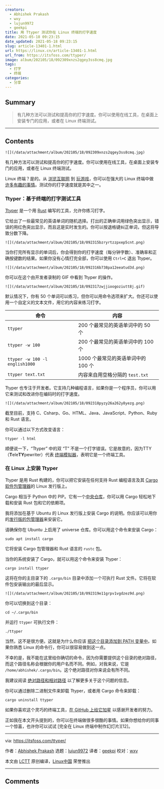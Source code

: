 ```yaml
---
creators:
  - Abhishek Prakash
  - wxy
  - lujun9972
  - geekpi
title: 用 Ttyper 测试你在 Linux 终端的打字速度
date: 2021-05-18 09:23:15
date_updated: 2021-05-18 09:23:15
slug: article-13401-1.html
url: https://linux.cn/article-13401-1.html
url_from: https://itsfoss.com/ttyper/
image: album/202105/18/092309xnzs2qgey3ss8cmq.jpg
tags:
  - 打字
  - 终端
categories:
  - 分享
---
```


## Summary

> 有几种方法可以测试和提高你的打字速度。你可以使用在线工具，在桌面上安装专门的应用，或者在 Linux 终端测试。

***

<!-- more -->

## Contents

`![](/data/attachment/album/202105/18/092309xnzs2qgey3ss8cmq.jpg)`

有几种方法可以测试和提高你的打字速度。你可以使用在线工具，在桌面上安装专门的应用，或者在 Linux 终端测试。

Linux 终端？是的。从 [浏览互联网](https://itsfoss.com/terminal-web-browsers/) 到 [玩游戏](https://itsfoss.com/best-command-line-games-linux/)，你可以在强大的 Linux 终端中做 [许多有趣的事情](https://itsfoss.com/funny-linux-commands/)。测试你的打字速度就是其中之一。

### Ttyper：基于终端的打字测试工具

[Ttyper](https://github.com/max-niederman/ttyper) 是一个用 [Rust](https://www.rust-lang.org/) 编写的工具，允许你练习打字。

它给出了一些最常见的英语单词的随机选择。打出的正确单词用绿色突出显示，错误的用红色突出显示，而且这是实时发生的。你可以按退格键纠正单词，但这将导致分数下降。

`![](/data/attachment/album/202105/18/092315bzryrtzzpxep5cnt.png)`

当你打完所有显示的单词后，你会得到你的打字速度（每分钟字数）、准确率和正确按键数的结果。如果你没有心情打完全部，你可以使用 `Ctrl+C` 退出 Ttyper。

`![](/data/attachment/album/202105/18/092316b738pa12eeatud3d.png)`

你可以在这个由开发者录制的 GIF 中看到 Ttyper 的操作。

`![](/data/attachment/album/202105/18/092317zwjjioogoziutt8j.gif)`

默认情况下，你有 50 个单词可以练习，但你可以用命令选项来扩大。你还可以使用一个自定义的文本文件，用它的内容来练习打字。

| 命令 | 内容 |
| --- | --- |
| `ttyper` | 200 个最常见的英语单词中的 50 个 |
| `ttyper -w 100` | 200 个最常见的英语单词中的 100 个 |
| `ttyper -w 100 -l english1000` | 1000 个最常见的英语单词中的 100 个 |
| `ttyper text.txt` | 内容来自用空格分隔的 `test.txt` |

Ttyper 也专注于开发者。它支持几种编程语言，如果你是一个程序员，你可以用它来测试和改进你在编码时的打字速度。

`![](/data/attachment/album/202105/18/092318pyzy26a262y8yezg.png)`

截至目前，支持 C、Csharp、Go、HTML、Java、JavaScript、Python、Ruby 和 Rust 语言。

你可以通过以下方式改变语言：

```shell
ttyper -l html
```

顺便说一下，“Ttyper” 中的双 “T” 不是一个打字错误。它是故意的，因为TTY（**T**ele**TY**pewriter）代表 [终端模拟器](https://itsfoss.com/linux-terminal-emulators/)，表明它是一个终端工具。

### 在 Linux 上安装 Ttyper

Ttyper 是用 Rust 构建的，你可以把它安装在任何支持 Rust 编程语言及其 [Cargo 软件包管理器](https://doc.rust-lang.org/cargo/index.html)的 Linux 发行版上。

Cargo 相当于 Python 中的 PIP。它有一个[中央仓库](https://crates.io/)，你可以用 Cargo 轻松地下载和安装 Rust 包和它的依赖项。

我将添加在基于 Ubuntu 的 Linux 发行版上安装 Cargo 的说明。你应该可以用你的[发行版的包管理器](https://itsfoss.com/package-manager/)来安装它。

请确保你在 Ubuntu 上启用了 universe 仓库。你可以用这个命令来安装 Cargo：

```shell
sudo apt install cargo
```

它将安装 Cargo 包管理器和 Rust 语言的 `rustc` 包。

当你的系统安装了 Cargo，就可以用这个命令来安装 Ttyper：

```shell
cargo install ttyper
```

这将在你的主目录下的 `.cargo/bin` 目录中添加一个可执行 Rust 文件。它将在软件包安装输出的最后显示。

`![](/data/attachment/album/202105/18/092319e11grpv1vgdzez9d.png)`

你可以切换到这个目录：

```shell
cd ~/.cargo/bin
```

并运行 `ttyper` 可执行文件：

```shell
./ttyper
```

当然，这不是很方便。这就是为什么你应该 [把这个目录添加到 PATH 变量中](https://itsfoss.com/add-directory-to-path-linux/)。如果你熟悉 Linux 的命令行，你可以很容易做到这一点。

不幸的是，我不能在这里给你确切的命令，因为你需要提供这个目录的绝对路径，而这个路径名称会根据你的用户名而不同。例如，对我来说，它是 `/home/abhishek/.cargo/bin`。这个绝对路径对你来说会有所不同。

我建议阅读 [绝对路径和相对路径](https://linuxhandbook.com/absolute-vs-relative-path/) 以了解更多关于这个问题的信息。

你可以通过删除二进制文件来卸载 Ttyper，或者用 Cargo 命令来卸载：

```shell
cargo uninstall ttyper
```

如果你喜欢这个灵巧的终端工具，[在 GitHub 上给它加星](https://github.com/max-niederman/ttyper) 以感谢开发者的努力。

正如我在本文开头提到的，你可以在终端做很多很酷的事情。如果你想给你的同事一个惊喜，也许你可以试试 [完全在 Linux 终端中制作幻灯片][12]。

---

via: <https://itsfoss.com/ttyper/>

作者：[Abhishek Prakash](https://itsfoss.com/author/abhishek/) 选题：[lujun9972](https://github.com/lujun9972) 译者：[geekpi](https://github.com/geekpi) 校对：[wxy](https://github.com/wxy)

本文由 [LCTT](https://github.com/LCTT/TranslateProject) 原创编译，[Linux中国](https://linux.cn/) 荣誉推出

***

## Comments
